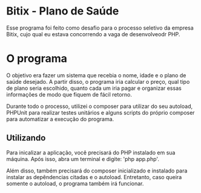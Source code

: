 # Bitix - Plano de Saúde

Esse programa foi feito como desafio para o processo seletivo da empresa Bitix, cujo qual eu estava concorrendo a vaga de desenvolveodr PHP.

# O programa

O objetivo era fazer um sistema que recebia o nome, idade e o plano de saúde desejado. A partir disso, o programa iria calcular o preço, qual tipo de plano seria escolhido, quanto cada um iria pagar e organizar essas informações de modo que fiquem de fácil retorno. 

Durante todo o processo, utilizei o composer para utilizar do seu autoload, PHPUnit para realizar testes unitários e alguns scripts do próprio composer para automatizar a execução do programa.

## Utilizando
Para inicalizar a aplicação, você precisará do PHP instalado em sua máquina. Após isso, abra um terminal e digite: 'php app.php'.

Além disso, também precisará do composer inicializado e instalado para instalar as depêndencias citadas e o autoload. Entretanto, caso queira somente o autoload, o programa também irá funcionar.